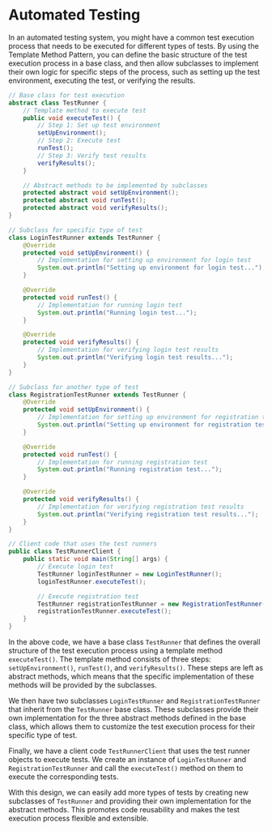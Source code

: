 # Automated Testing
In an automated testing system, you might have a common test execution process that needs to be executed for different types of tests. By using the Template Method Pattern, you can define the basic structure of the test execution process in a base class, and then allow subclasses to implement their own logic for specific steps of the process, such as setting up the test environment, executing the test, or verifying the results.
```java
// Base class for test execution
abstract class TestRunner {
    // Template method to execute test
    public void executeTest() {
        // Step 1: Set up test environment
        setUpEnvironment();
        // Step 2: Execute test
        runTest();
        // Step 3: Verify test results
        verifyResults();
    }

    // Abstract methods to be implemented by subclasses
    protected abstract void setUpEnvironment();
    protected abstract void runTest();
    protected abstract void verifyResults();
}

// Subclass for specific type of test
class LoginTestRunner extends TestRunner {
    @Override
    protected void setUpEnvironment() {
        // Implementation for setting up environment for login test
        System.out.println("Setting up environment for login test...");
    }

    @Override
    protected void runTest() {
        // Implementation for running login test
        System.out.println("Running login test...");
    }

    @Override
    protected void verifyResults() {
        // Implementation for verifying login test results
        System.out.println("Verifying login test results...");
    }
}

// Subclass for another type of test
class RegistrationTestRunner extends TestRunner {
    @Override
    protected void setUpEnvironment() {
        // Implementation for setting up environment for registration test
        System.out.println("Setting up environment for registration test...");
    }

    @Override
    protected void runTest() {
        // Implementation for running registration test
        System.out.println("Running registration test...");
    }

    @Override
    protected void verifyResults() {
        // Implementation for verifying registration test results
        System.out.println("Verifying registration test results...");
    }
}

// Client code that uses the test runners
public class TestRunnerClient {
    public static void main(String[] args) {
        // Execute login test
        TestRunner loginTestRunner = new LoginTestRunner();
        loginTestRunner.executeTest();

        // Execute registration test
        TestRunner registrationTestRunner = new RegistrationTestRunner();
        registrationTestRunner.executeTest();
    }
}
```
In the above code, we have a base class `TestRunner` that defines the overall structure of the test execution process using a template method `executeTest()`. The template method consists of three steps: `setUpEnvironment()`, `runTest()`, and `verifyResults()`. These steps are left as abstract methods, which means that the specific implementation of these methods will be provided by the subclasses.

We then have two subclasses `LoginTestRunner` and `RegistrationTestRunner` that inherit from the `TestRunner` base class. These subclasses provide their own implementation for the three abstract methods defined in the base class, which allows them to customize the test execution process for their specific type of test.

Finally, we have a client code `TestRunnerClient` that uses the test runner objects to execute tests. We create an instance of `LoginTestRunner` and `RegistrationTestRunner` and call the `executeTest()` method on them to execute the corresponding tests.

With this design, we can easily add more types of tests by creating new subclasses of `TestRunner` and providing their own implementation for the abstract methods. This promotes code reusability and makes the test execution process flexible and extensible.